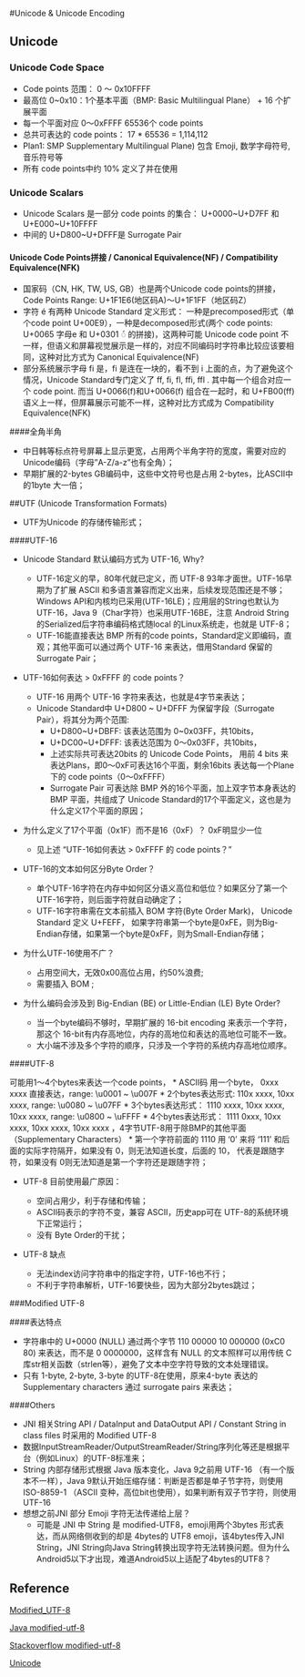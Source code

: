 #Unicode & Unicode Encoding


## Unicode
### Unicode Code Space

* Code points 范围： 0 ～ 0x10FFFF
* 最高位 0~0x10：1个基本平面（BMP: Basic Multilingual Plane） +  16 个扩展平面
* 每一个平面对应 0～0xFFFF 65536个 code points
* 总共可表达的 code points： 17 * 65536 = 1,114,112
* Plan1:  SMP  Supplementary Multilingual Plane)  包含 Emoji, 数学字母符号, 音乐符号等
* 所有 code points中约 10% 定义了并在使用

### Unicode Scalars
* Unicode Scalars 是一部分 code points 的集合： U+0000~U+D7FF 和 U+E000~U+10FFFF
* 中间的 U+D800~U+DFFF是 Surrogate Pair


#### Unicode Code Points拼接 / Canonical Equivalence(NF) / Compatibility Equivalence(NFK)
* 国家码（CN, HK, TW, US, GB）也是两个Unicode code points的拼接，Code Points Range: U+1F1E6(地区码A)～U+1F1FF（地区码Z）
* 字符 é 有两种 Unicode Standard 定义形式： 一种是precomposed形式（单个code point U+00E9），一种是decomposed形式(两个 code points: U+0065 字母e 和 U+0301 ◌́ 的拼接)，这两种可能 Unicode code point 不一样，但语义和屏幕视觉展示是一样的，对应不同编码时字符串比较应该要相同，这种对比方式为 Canonical Equivalence(NF)
* 部分系统展示字母 fi 是，fi 是连在一块的，看不到 i 上面的点，为了避免这个情况，Unicode Standard专门定义了 ff, fi, fl, ffi, ffl . 其中每一个组合对应一个 code point.   而当 U+0066(f)和U+0066(f) 组合在一起时，和 U+FB00(ff) 语义上一样，但屏幕展示可能不一样，这种对比方式成为 Compatibility Equivalence(NFK)



####全角半角
* 中日韩等标点符号屏幕上显示更宽，占用两个半角字符的宽度，需要对应的Unicode编码（字母”A-Z/a-z”也有全角）；
* 早期扩展的2-bytes GB编码中，这些中文符号也是占用 2-bytes，比ASCII中的1byte 大一倍；


##UTF (Unicode Transformation Formats)
* UTF为Unicode 的存储传输形式；


####UTF-16

* Unicode Standard 默认编码方式为 UTF-16, Why?
    * UTF-16定义的早，80年代就已定义，而 UTF-8 93年才面世。UTF-16早期为了扩展 ASCII 和多语言兼容而定义出来，后续发现范围还是不够；Windows API和内核均已采用(UTF-16LE)；应用层的String也默认为 UTF-16，Java  9（Char字符）也采用UTF-16BE，注意 Android String 的Serialized后字符串编码格式随local 的Linux系统走，也就是 UTF-8；
    * UTF-16能直接表达 BMP 所有的code points，Standard定义即编码，直观；其他平面可以通过两个 UTF-16 来表达，借用Standard 保留的 Surrogate Pair；

* UTF-16如何表达 > 0xFFFF 的 code points？
    * UTF-16 用两个 UTF-16 字符来表达，也就是4字节来表达；
    * Unicode Standard中 U+D800 ~ U+DFFF 为保留字段（Surrogate Pair），将其分为两个范围:
        * U+D800~U+DBFF: 该表达范围为 0~0x03FF，共10bits，
        * U+DC00~U+DFFF: 该表达范围为 0～0x03FF，共10bits，
        * 上述实际共可表达20bits 的 Unicode Code Points， 用前 4 bits 来表达Plans，即0～0xF可表达16个平面，剩余16bits 表达每一个Plane下的 code points（0～0xFFFF）
        * Surrogate Pair 可表达除 BMP 外的16个平面，加上双字节本身表达的 BMP 平面，共组成了 Unicode Standard的17个平面定义，这也是为什么定义17个平面的原因；

* 为什么定义了17个平面（0x1F）而不是16（0xF）？ 0xF明显少一位
    * 见上述 “UTF-16如何表达 > 0xFFFF 的 code points？”

* UTF-16的文本如何区分Byte Order？
    * 单个UTF-16字符在内存中如何区分语义高位和低位？如果区分了第一个UTF-16字符，则后面字符就自动确定了；
    * UTF-16字符串需在文本前插入 BOM  字符(Byte Order Mark)， Unicode Standard 定义 U+FEFF， 如果字符串第一个byte是0xFE，则为Big-Endian存储，如果第一个byte是0xFF，则为Small-Endian存储；

* 为什么UTF-16使用不广？
    * 占用空间大，无效0x00高位占用，约50%浪费;
    * 需要插入 BOM ;

* 为什么编码会涉及到 Big-Endian (BE) or Little-Endian (LE) Byte Order?
    * 当一个byte编码不够时，早期扩展的 16-bit encoding 来表示一个字符，那这个 16-bit有内存高地位，内存的高地位和表达的高地位可能不一致。
    * 大小端不涉及多个字符的顺序，只涉及一个字符的系统内存高地位顺序。


####UTF-8

可能用1～4个bytes来表达一个code points，
    * ASCII码 用一个byte， 0xxx xxxx 直接表达，range: \u0001 ~ \u007F
    * 2个bytes表达形式:      110x xxxx, 10xx xxxx, range: \u0080 ~ \u07FF
    * 3个bytes表达形式：   1110 xxxx, 10xx xxxx, 10xx xxxx, range: \u0800 ~ \uFFFF
    * 4个bytes表达形式：   1111 0xxx, 10xx xxxx, 10xx xxxx, 10xx xxxx ，4字节UTF-8用于除BMP的其他平面（Supplementary Characters）
    * 第一个字符前面的 1110 用 ‘0’ 来将 ‘111’ 和后面的实际字符隔开，如果没有 0，则无法知道长度，后面的 10， 代表是跟随字符，如果没有 0则无法知道是第一个字符还是跟随字符；

* UTF-8 目前使用最广原因：
    * 空间占用少，利于存储和传输；
    * ASCII码表示的字符不变，兼容 ASCII，历史app可在 UTF-8的系统环境下正常运行；
    * 没有 Byte Order的干扰；

* UTF-8 缺点
    * 无法index访问字符串中的指定字符，UTF-16也不行；
    * 不利于字符串解析，UTF-16要快些，因为大部分2bytes跳过；


###Modified UTF-8

####表达特点
* 字符串中的 U+0000 (NULL) 通过两个字节 110 00000 10 000000 (0xC0 80) 来表达，而不是 0 0000000，这样含有 NULL 的文本照样可以用传统 C 库str相关函数（strlen等），避免了文本中空字符导致的文本处理错误。
* 只有 1-byte, 2-byte, 3-byte 的UTF-8在使用，原来4-byte 表达的 Supplementary characters 通过 surrogate pairs 来表达；

####Others
* JNI 相关String API / DataInput and DataOutput API / Constant String in class files 时采用的 Modified UTF-8
* 数据InputStreamReader/OutputStreamReader/String序列化等还是根据平台（例如Linux）的UTF-8标准来；
* String 内部存储形式根据 Java 版本变化，Java 9之前用 UTF-16 （有一个版本不一样），Java 9默认开始压缩存储：判断是否都是单子节字符，则使用 ISO-8859-1 （ASCII 变种，高位bit也使用），如果判断有双子节字符，则使用UTF-16
* 想想之前JNI 部分 Emoji 字符无法传递给上层？ 
    * 可能是 JNI 中 String 是 modified-UTF8，emoji用两个3bytes 形式表达，而从网络侧收到的却是 4bytes的 UTF8 emoji，该4bytes传入JNI String，JNI String向Java String转换出现字符无法转换问题。但为什么Android5以下才出现，难道Android5以上适配了4bytes的UTF8？

## Reference
[Modified_UTF-8](https://en.wikipedia.org/wiki/UTF-8#Modified_UTF-8)

[Java modified-utf-8](https://docs.oracle.com/javase/6/docs/api/java/io/DataInput.html#modified-utf-8)

[Stackoverflow modified-utf-8](https://stackoverflow.com/questions/9699071/what-is-the-javas-internal-represention-for-string-modified-utf-8-utf-16/9699138#9699138)

[Unicode](https://andybargh.com/unicode/)













